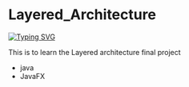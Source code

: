 # Layered_Architecture

[![Typing SVG](https://readme-typing-svg.herokuapp.com?font=poppins&size=25&duration=4000&color=6bf616&background=EB00FF00&center=true&vCenter=true&width=600&lines=--Layered_architecture--;--Layered_architecture--;--Layered_architecture--;--Layered_architecture--;--Layered_architecture--;--Layered_architecture--)](https://git.io/typing-svg)
</div>

This is to  learn the Layered  architecture final project

- java
- JavaFX
  

